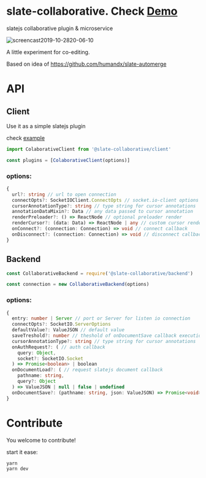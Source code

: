# slate-collaborative. Check [Demo](https://slate-collaborative.herokuapp.com/)
slatejs collaborative plugin &amp; microservice

![screencast2019-10-2820-06-10](https://user-images.githubusercontent.com/23132107/67700384-ebff7280-f9be-11e9-9005-6ddadcafec47.gif)

A little experiment for co-editing.

Based on idea of https://github.com/humandx/slate-automerge

# API

## Client

Use it as a simple slatejs plugin

check [example](https://github.com/cudr/slate-collaborative/blob/221d8929915c49cbe30a2f92550c9a604b9a527e/packages/example/src/Client.tsx#L43)

```ts
import ColaborativeClient from '@slate-collaborative/client'

const plugins = [ColaborativeClient(options)]
```

### options:
```ts
{
  url?: string // url to open connection
  connectOpts?: SocketIOClient.ConnectOpts // socket.io-client options
  cursorAnnotationType?: string // type string for cursor annotations
  annotationDataMixin?: Data // any data passed to cursor annotation
  renderPreloader?: () => ReactNode // optional preloader render
  renderCursor?: (data: Data) => ReactNode | any // custom cursor render
  onConnect?: (connection: Connection) => void // connect callback
  onDisconnect?: (connection: Connection) => void // disconnect callback
}
```

## Backend
```ts
const CollaborativeBackend = require('@slate-collaborative/backend')

const connection = new CollaborativeBackend(options)
```

### options:
```ts
{
  entry: number | Server // port or Server for listen io connection
  connectOpts?: SocketIO.ServerOptions
  defaultValue?: ValueJSON // default value
  saveTreshold?: number // theshold of onDocumentSave callback execution
  cursorAnnotationType?: string // type string for cursor annotations
  onAuthRequest?: ( // auth callback
    query: Object,
    socket?: SocketIO.Socket
  ) => Promise<boolean> | boolean
  onDocumentLoad?: ( // request slatejs document callback
    pathname: string,
    query?: Object
  ) => ValueJSON | null | false | undefined
  onDocumentSave?: (pathname: string, json: ValueJSON) => Promise<void> | void // save document callback 
}
```

# Contribute

You welcome to contribute!

start it ease:
```
yarn
yarn dev
```


